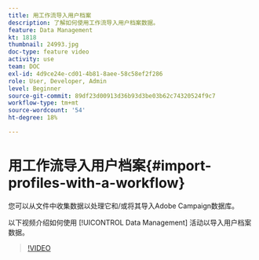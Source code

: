 ```yaml
---
title: 用工作流导入用户档案
description: 了解如何使用工作流导入用户档案数据。
feature: Data Management
kt: 1818
thumbnail: 24993.jpg
doc-type: feature video
activity: use
team: DOC
exl-id: 4d9ce24e-cd01-4b81-8aee-58c58ef2f286
role: User, Developer, Admin
level: Beginner
source-git-commit: 89df23d00913d36b93d3be03b62c74320524f9c7
workflow-type: tm+mt
source-wordcount: '54'
ht-degree: 18%

---
```


# 用工作流导入用户档案{#import-profiles-with-a-workflow}

您可以从文件中收集数据以处理它和/或将其导入Adobe Campaign数据库。

以下视频介绍如何使用 [!UICONTROL Data Management] 活动以导入用户档案数据。

>[!VIDEO](https://video.tv.adobe.com/v/24993?quality=12&learn=on)
